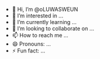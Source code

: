 - 👋 Hi, I’m @oLUWASWEUN
- 👀 I’m interested in ...
- 🌱 I’m currently learning ...
- 💞️ I’m looking to collaborate on ...
- 📫 How to reach me ...
- 😄 Pronouns: ...
- ⚡ Fun fact: ...

<!---
oLUWASWEUN/oLUWASWEUN is a ✨ special ✨ repository because its `README.md` (this file) appears on your GitHub profile.
You can click the Preview link to take a look at your changes.
--->
